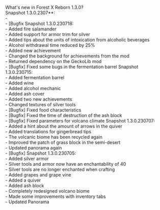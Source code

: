 What's new in Forest X Reborn 1.3.0?<br />
Snapshot 1.3.0.2307**:
<br /> - 
<br /> - [Bugfix
Snapshot 1.3.0.230718:
<br /> - Added fire salamander
<br /> - Added support for armor trim for silver
<br /> - Added tips about the units of intoxication from alcoholic beverages
<br /> - Alcohol withdrawal time reduced by 25%
<br /> - Added new achievement
<br /> - Changed the background for achievements from the mod
<br /> - Returned dependency on the GeckoLib mod
<br /> - [Bugfix] Fixed some bugs in the fermentation barrel
Snapshot 1.3.0.230715:
<br /> - Added fermentation barrel
<br /> - Added wine
<br /> - Added alcohol mechanic
<br /> - Added ash cover
<br /> - Added two new achievements
<br /> - Changed textures of silver tools
<br /> - [Bugfix] Fixed food characteristics
<br /> - [Bugfix] Fixed the time of destruction of the ash block
<br /> - [Bugfix] Fixed parameters for volcano climate
Snapshot 1.3.0.230707:
<br /> - Added a hint about the amount of arrows in the quiver
<br /> - Added translations for gingerbread tips
<br /> - The volcanic biome has been recycled again
<br /> - Improved the patch of grass block in the semi-desert
<br /> - Updated panorama again
<br /> - [Bugfix] 
Snapshot 1.3.0.230705:
<br /> - Added silver armor
<br /> - Silver tools and armor now have an enchantability of 40
<br /> - Silver tools are no longer enchanted when crafting
<br /> - Added grapes and grape vine
<br /> - Added a quiver
<br /> - Added ash block
<br /> - Completely redesigned volcano biome
<br /> - Made some improvements with inventory tabs
<br /> - Updated Panorama